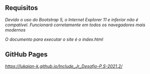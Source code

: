 ## Requisitos
*Devido o uso do Bootstrap 5, o Internet Explorer 11 e inferior não é compatível.*
*Funcionará corretamente em todos os navegadores mais modernos*

*O documento para executar o site é o index.html*

## GitHub Pages
*https://lukaian-k.github.io/Include_Jr_Desafio-P.S-2021.2/*
